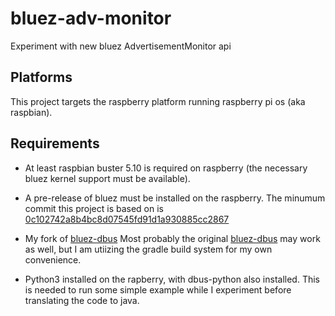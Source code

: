 # bluez-adv-monitor
Experiment with new bluez AdvertisementMonitor api

## Platforms
This project targets the raspberry platform running 
raspberry pi os (aka raspbian).

## Requirements
* At least raspbian buster 5.10 is required on raspberry
(the necessary bluez kernel support must be available).

* A pre-release of bluez must be installed on the raspberry.
The minumum commit this project is based on is
  [0c102742a8b4bc8d07545fd91d1a930885cc2867 ](https://git.kernel.org/pub/scm/bluetooth/bluez.git/tree/)
  
* My fork of [bluez-dbus](https://github.com/gpaglia/bluez-dbus)
Most probably the original [bluez-dbus](https://github.com/hypfvieh/bluez-dbus) 
  may work as well, but I am utiizing the gradle build system for my own convenience.

* Python3 installed on the rapberry, with dbus-python also installed.
This is needed to run some simple example while I experiment before 
  translating the code to java.

